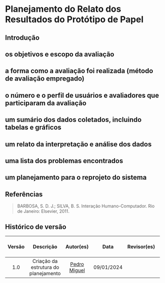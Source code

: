 # Planejamento do Relato dos Resultados do Protótipo de Papel

## Introdução

## os objetivos e escopo da avaliação

## a forma como a avaliação foi realizada (método de avaliação empregado)

## o número e o perfil de usuários e avaliadores que participaram da avaliação

## um sumário dos dados coletados, incluindo tabelas e gráficos

## um relato da interpretação e análise dos dados

## uma lista dos problemas encontrados

## um planejamento para o reprojeto do sistema

## Referências

> BARBOSA, S. D. J.; SILVA, B. S. Interação Humano-Computador. Rio de Janeiro: Elsevier, 2011.

## Histórico de versão

| Versão |     Descrição      |         Autor(es)         |    Data    |         Revisor(es)         | Data de revisão |
| :----: | :----------------: | :-----------------------------------------------: | :--------: | :-------------------------------------------------: | :-------------: |
|  1.0   | Criação da estrutura do planejamento | [Pedro Miguel](https://github.com/pedroMADBR) | 09/01/2024 | [](https://github.com/) |  - - |
